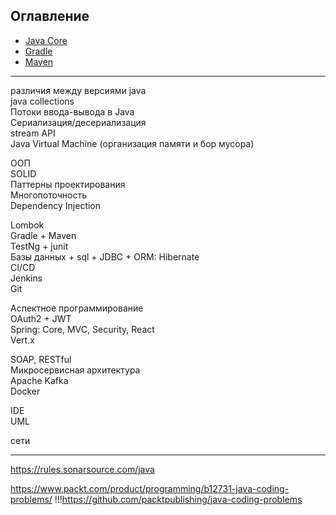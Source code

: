 ## Оглавление

+ [Java Core](core.md)
+ [Gradle](gradle.md)
+ [Maven](maven.md)












--------
различия между версиями java <br>
java collections <br>
Потоки ввода-вывода в Java <br>
Сериализация/десериализация <br>
stream API <br>
Java Virtual Machine (организация памяти и бор мусора) <br>

ООП <br>
SOLID <br>
Паттерны проектирования <br>
Многопоточность <br>
Dependency Injection <br>

Lombok <br>
Gradle + Maven <br>
TestNg + junit <br>
Базы данных + sql  + JDBC + ORM: Hibernate <br>
CI/CD <br>
Jenkins <br>
Git <br>

Аспектное программирование <br>
OAuth2 + JWT <br>
Spring: Core, MVC, Security, React <br>
Vert.x <br>

SOAP, RESTful <br>
Микросервисная архитектура <br>
Apache Kafka <br>
Docker <br>


IDE <br>
UML <br>

сети <br>





___
https://rules.sonarsource.com/java


https://www.packt.com/product/programming/b12731-java-coding-problems/
!!!https://github.com/packtpublishing/java-coding-problems



